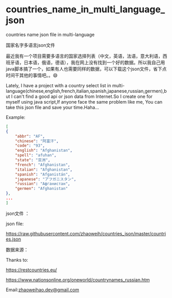 # countries_name_in_multi_language_json
countries name json file in multi-language

国家名字多语言json文件



最近我有一个项目需要多语言的国家选择列表（中文，英语，法语，意大利语，西班牙语，日本语，俄语，德语），我在网上没有找到一个好的数据。所以我自己用java脚本搞了一个，如果有人也需要同样的数据，可以下载这个json文件，省下点时间干其他的事情吧。。😄

Lately, I have a project with a country select list in multi-language(chinese,english,french,italian,spanish,japanese,russian,germen),but I can't find a good api or json data from Internet.So I create one for myself using java script,If anyone face the same problem like me, You can take this json file and save your time.Haha...

Example:

``` json
[
{
    "abbr": "AF",
    "chinese": "阿富汗",
    "code": "93",
    "english": "Afghanistan",
    "spell": "afuhan",
    "state": "亚洲",
    "french": "Afghanistan",
    "italian": "Afghanistan",
    "spanish": "Afganistán",
    "japanese": "アフガニスタン",
    "russian": "Афганистан",
    "germen": "Afghanistan"
},
...
]
```



json文件 ：

json file:

https://raw.githubusercontent.com/zhaoweih/countries_json/master/countries.json



数据来源：

Thanks to:

https://restcountries.eu/

https://www.nationsonline.org/oneworld/countrynames_russian.htm



Email:zhaoweihao.dev@gmail.com


